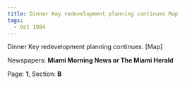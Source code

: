```yaml
---  
title: Dinner Key redevelopment planning continues Map  
tags:  
  - Oct 1984  
---  
```

  
Dinner Key redevelopment planning continues. [Map]  
  
Newspapers: **Miami Morning News or The Miami Herald**  
  
Page: **1**, Section: **B** 
